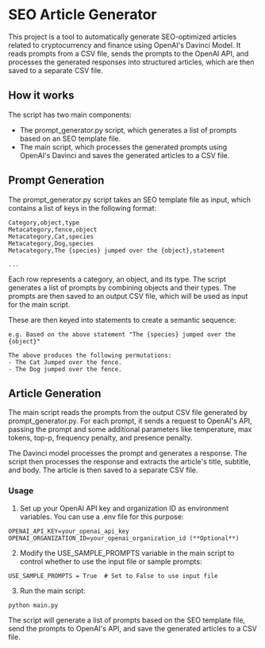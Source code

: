 # SEO Article Generator
This project is a tool to automatically generate SEO-optimized articles related to cryptocurrency and finance using OpenAI's Davinci Model. It reads prompts from a CSV file, sends the prompts to the OpenAI API, and processes the generated responses into structured articles, which are then saved to a separate CSV file.

## How it works
The script has two main components:

- The prompt_generator.py script, which generates a list of prompts based on an SEO template file.
- The main script, which processes the generated prompts using OpenAI's Davinci and saves the generated articles to a CSV file.

## Prompt Generation
The prompt_generator.py script takes an SEO template file as input, which contains a list of keys in the following format:
```
Category,object,type
Metacategory,fence,object
Metacategory,Cat,species
Metacategory,Dog,species
Metacategory,The {species} jumped over the {object},statement

...
```

Each row represents a category, an object, and its type. The script generates a list of prompts by combining objects and their types. The prompts are then saved to an output CSV file, which will be used as input for the main script.

These are then keyed into statements to create a semantic sequence:

```
e.g. Based on the above statement "The {species} jumped over the {object}"

The above produces the following permutations:
- The Cat Jumped over the fence.
- The Dog jumped over the fence.
```


## Article Generation
The main script reads the prompts from the output CSV file generated by prompt_generator.py. For each prompt, it sends a request to OpenAI's API, passing the prompt and some additional parameters like temperature, max tokens, top-p, frequency penalty, and presence penalty.

The Davinci model processes the prompt and generates a response. The script then processes the response and extracts the article's title, subtitle, and body. The article is then saved to a separate CSV file.

### Usage
1. Set up your OpenAI API key and organization ID as environment variables. You can use a .env file for this purpose:
```
OPENAI_API_KEY=your_openai_api_key
OPENAI_ORGANIZATION_ID=your_openai_organization_id (**Optional**)
```
2. Modify the USE_SAMPLE_PROMPTS variable in the main script to control whether to use the input file or sample prompts:
```
USE_SAMPLE_PROMPTS = True  # Set to False to use input file
```
3. Run the main script:
```
python main.py
```
The script will generate a list of prompts based on the SEO template file, send the prompts to OpenAI's API, and save the generated articles to a CSV file.
